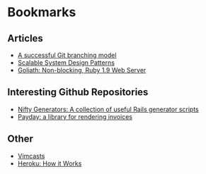 Bookmarks
=========

Articles
--------
* [A successful Git branching model](http://nvie.com/posts/a-successful-git-branching-model/)
* [Scalable System Design Patterns](http://horicky.blogspot.com/2010/10/scalable-system-design-patterns.html)
* [Goliath: Non-blocking, Ruby 1.9 Web Server](http://www.igvita.com/2011/03/08/goliath-non-blocking-ruby-19-web-server/)

Interesting Github Repositories
-------------------------------
* [Nifty Generators: A collection of useful Rails generator scripts](https://github.com/ryanb/nifty-generators)
* [Payday: a library for rendering invoices](https://github.com/commondream/payday)

Other
-----
* [Vimcasts](http://vimcasts.org/)
* [Heroku: How it Works](http://heroku.com/how/dynos)

